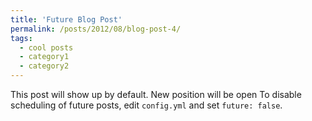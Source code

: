 ```yaml
---
title: 'Future Blog Post'
permalink: /posts/2012/08/blog-post-4/
tags:
  - cool posts
  - category1
  - category2
---
```


This post will show up by default. New position will be open To disable scheduling of future posts, edit `config.yml` and set `future: false`. 
